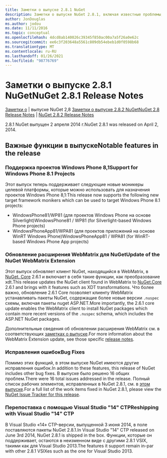 ```yaml
---
title: Заметки о выпуске 2.8.1 NuGet
description: Заметки о выпуске NuGet 2.8.1, включая известные проблемы, исправления ошибок, добавленные функции и DCR.
author: JonDouglas
ms.author: jodou
ms.date: 11/11/2016
ms.topic: conceptual
ms.openlocfilehash: 4dcd8ab140026c39345f850ac00a7a5f26a0e62c
ms.sourcegitcommit: ee6c3f203648a5561c809db54ebeb1d0f0598b68
ms.translationtype: MT
ms.contentlocale: ru-RU
ms.lasthandoff: 01/26/2021
ms.locfileid: "98776769"
---
```

# <a name="nuget-281-release-notes"></a><span data-ttu-id="35530-103">Заметки о выпуске 2.8.1 NuGet</span><span class="sxs-lookup"><span data-stu-id="35530-103">NuGet 2.8.1 Release Notes</span></span>

<span data-ttu-id="35530-104">[Заметки о](../release-notes/nuget-2.8.md)  |  выпуске NuGet 2,8 [Заметки о выпуске 2.8.2 NuGet](../release-notes/nuget-2.8.2.md)</span><span class="sxs-lookup"><span data-stu-id="35530-104">[NuGet 2.8 Release Notes](../release-notes/nuget-2.8.md) | [NuGet 2.8.2 Release Notes](../release-notes/nuget-2.8.2.md)</span></span>

<span data-ttu-id="35530-105">2.8.1 NuGet выпущен 2 апреля 2014 г.</span><span class="sxs-lookup"><span data-stu-id="35530-105">NuGet 2.8.1 was released on April 2, 2014.</span></span>

## <a name="notable-features-in-the-release"></a><span data-ttu-id="35530-106">Важные функции в выпуске</span><span class="sxs-lookup"><span data-stu-id="35530-106">Notable features in the release</span></span>

### <a name="support-for-windows-phone-81-projects"></a><span data-ttu-id="35530-107">Поддержка проектов Windows Phone 8,1</span><span class="sxs-lookup"><span data-stu-id="35530-107">Support for Windows Phone 8.1 Projects</span></span>
<span data-ttu-id="35530-108">Этот выпуск теперь поддерживает следующие новые моникеры целевой платформы, которые можно использовать для назначения проектов Windows Phone 8,1:</span><span class="sxs-lookup"><span data-stu-id="35530-108">This release now supports the following new target framework monikers which can be used to target Windows Phone 8.1 projects:</span></span>

* <span data-ttu-id="35530-109">WindowsPhone81/WP81 (для проектов Windows Phone на основе Silverlight)</span><span class="sxs-lookup"><span data-stu-id="35530-109">WindowsPhone81 / WP81 (for Silverlight-based Windows Phone projects)</span></span>
* <span data-ttu-id="35530-110">WindowsPhoneApp81/WPA81 (для проектов приложений на основе WinRT Windows Phone)</span><span class="sxs-lookup"><span data-stu-id="35530-110">WindowsPhoneApp81 / WPA81 (for WinRT-based Windows Phone App projects)</span></span>

### <a name="update-of-the-nuget-webmatrix-extension"></a><span data-ttu-id="35530-111">Обновление расширения WebMatrix для NuGet</span><span class="sxs-lookup"><span data-stu-id="35530-111">Update of the NuGet WebMatrix Extension</span></span>
<span data-ttu-id="35530-112">Этот выпуск обновляет клиент NuGet, находящийся в WebMatrix, в [NuGet. Core](https://www.nuget.org/packages/Nuget.Core/2.6.1) 2.6.1 и включает в себя такие функции, как преобразование xdt.</span><span class="sxs-lookup"><span data-stu-id="35530-112">This release updates the NuGet client found in WebMatrix to [NuGet.Core](https://www.nuget.org/packages/Nuget.Core/2.6.1) 2.6.1 and brings with it features such as XDT transformations.</span></span> <span data-ttu-id="35530-113">Что более важно, обновление 2.6.1 Core позволяет клиенту WebMatrix устанавливать пакеты NuGet, содержащие более новые версии `.nuspec` схемы, включая пакеты nuget ASP.NET.</span><span class="sxs-lookup"><span data-stu-id="35530-113">More importantly, the 2.6.1 core update enables the WebMatrix client to install NuGet packages which contain more recent versions of the `.nuspec` schema, which includes the ASP.NET NuGet packages.</span></span>

<span data-ttu-id="35530-114">Дополнительные сведения об обновлении расширения WebMatrix см. в соответствующих [заметках о выпуске](../release-notes/nuget-2.6.1-for-WebMatrix.md).</span><span class="sxs-lookup"><span data-stu-id="35530-114">For more information about the WebMatrix Extension update, see those specific [release notes](../release-notes/nuget-2.6.1-for-WebMatrix.md).</span></span>

### <a name="bug-fixes"></a><span data-ttu-id="35530-115">Исправления ошибок</span><span class="sxs-lookup"><span data-stu-id="35530-115">Bug Fixes</span></span>
<span data-ttu-id="35530-116">Помимо этих функций, в этом выпуске NuGet имеются другие исправления ошибок.</span><span class="sxs-lookup"><span data-stu-id="35530-116">In addition to these features, this release of NuGet includes other bug fixes.</span></span> <span data-ttu-id="35530-117">В выпуске было решено 16 общих проблем.</span><span class="sxs-lookup"><span data-stu-id="35530-117">There were 16 total issues addressed in the release.</span></span> <span data-ttu-id="35530-118">Полный список рабочих элементов, исправленных в NuGet 2.8.1, см. в [этом выпуске](https://nuget.codeplex.com/workitem/list/advanced?keyword=&status=All&type=All&priority=All&release=NuGet%202.8.1&assignedTo=All&component=All&sortField=LastUpdatedDate&sortDirection=Descending&page=0&reasonClosed=All).</span><span class="sxs-lookup"><span data-stu-id="35530-118">For a full list of the work items fixed in NuGet 2.8.1, please view the [NuGet Issue Tracker for this release](https://nuget.codeplex.com/workitem/list/advanced?keyword=&status=All&type=All&priority=All&release=NuGet%202.8.1&assignedTo=All&component=All&sortField=LastUpdatedDate&sortDirection=Descending&page=0&reasonClosed=All).</span></span>

### <a name="reshipping-with-visual-studio-14-ctp"></a><span data-ttu-id="35530-119">Перепоставка с помощью Visual Studio "14" CTP</span><span class="sxs-lookup"><span data-stu-id="35530-119">Reshipping with Visual Studio "14" CTP</span></span>
<span data-ttu-id="35530-120">В Visual Studio «14» CTP-версии, выпущенной 3 июня 2014, в поле поставляются пакеты NuGet 2.8.1.</span><span class="sxs-lookup"><span data-stu-id="35530-120">In Visual Studio "14" CTP released on June 3rd 2014, NuGet 2.8.1 is shipped in the box.</span></span> <span data-ttu-id="35530-121">Функции, которые он поддерживает, остаются в неизменном виде с другими 2.8.1 VSIX, такими как для Visual Studio 2013.</span><span class="sxs-lookup"><span data-stu-id="35530-121">The features it support remain in-par with other 2.8.1 VSIXes such as the one for Visual Studio 2013.</span></span>
